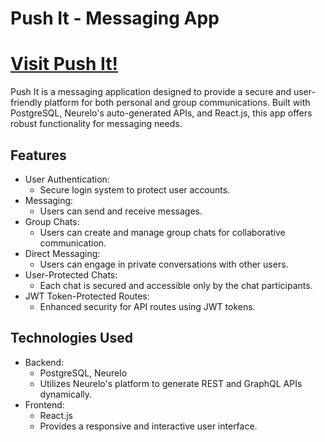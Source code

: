 # Push It - Messaging App

# [Visit Push It!](https://push-it.dev)

Push It is a messaging application designed to provide a secure and user-friendly platform for both personal and group communications. Built with PostgreSQL, Neurelo's auto-generated APIs, and React.js, this app offers robust functionality for messaging needs.

## Features

- User Authentication:
  - Secure login system to protect user accounts.
- Messaging:
  - Users can send and receive messages.
- Group Chats:
  - Users can create and manage group chats for collaborative communication.
- Direct Messaging:
  - Users can engage in private conversations with other users.
- User-Protected Chats:
  - Each chat is secured and accessible only by the chat participants.
- JWT Token-Protected Routes:
  - Enhanced security for API routes using JWT tokens.

## Technologies Used

- Backend:
  - PostgreSQL, Neurelo
  - Utilizes Neurelo's platform to generate REST and GraphQL APIs dynamically.
- Frontend:
  - React.js
  - Provides a responsive and interactive user interface.
